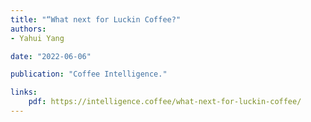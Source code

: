 ```yaml
---
title: "“What next for Luckin Coffee?"
authors:
- Yahui Yang

date: "2022-06-06"

publication: "Coffee Intelligence."

links:
    pdf: https://intelligence.coffee/what-next-for-luckin-coffee/
---
```

